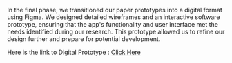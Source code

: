 In the final phase, we transitioned our paper prototypes into a digital format using Figma. 
We designed detailed wireframes and an interactive software prototype, ensuring that the app's functionality and user interface met the needs identified during our research. 
This prototype allowed us to refine our design further and prepare for potential development.

Here is the link to Digital Prototype : 
[Click Here](https://www.figma.com/design/ytkapO7g0asV62CJfxmFU6/Wellbee?node-id=0%3A1&t=aHf4b0LhAUjZRVg8-1)
